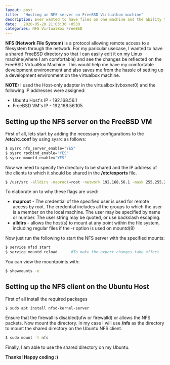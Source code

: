 ```yaml
---
layout: post
title:  "Hosting an NFS server on FreeBSD Virtualbox machine"
description: Ever wamted to have files on one machine and the ability to edit them on another?
date:   2020-05-20 21:03:36 +0530
categories: NFS VirtualBox FreeBSD
---
```


**NFS (Network File System)** is a protocol allowing remote access to a filesystem through the network. For my paricular usecase, I wanted to have a shared FreeBSD directory so that I can easily edit it on my Linux machine(where I am comfortable) and see the changes be reflected on the FreeBSD VirtualBox Machine. This would help me have my comfortable development environement and also saves me from the hassle of setting up a development environment on the virtualbox machine.

**NOTE:** I used the Host-only adapter in the virtualboxi(vboxnet0) and the following IP addresses were assigned:
* Ubuntu Host's IP  - 192.168.56.1
* FreeBSD VM's IP - 192.168.56.105

## Setting up the NFS server on the FreeBSD VM

First of all, lets start by adding the necessary configurations to the **/etc/rc.conf** by using sysrc as follows: 

```sh
$ sysrc nfs_server_enable="YES"
$ sysrc rpcbind_enable="YES"
$ sysrc mountd_enable="YES"

```
Now we need to specify the directory to be shared and the IP address of the clients to which it should be shared in the **/etc/exports** file. 

```sh
$ /usr/src -alldirs -maproot=root -network 192.168.56.1 -mask 255.255.255.0
```
To elaborate on to why these flags are used:
* **maproot** - The credential of the specified user is used	for remote access by root.  The	credential includes all	the groups to which the	user
     is	a member on the	local machine.  The	user may be specified
     by	name or	number.	 The user string may be	quoted,	or use backslash escaping.
* **alldirs** - allows the host(s) to mount at any point within the file system, including regular files if the -r option is
     used on mountd(8)

Now just run the following to start the NFS server with the specified mounts:

```sh
$ service nfsd start
$ service mountd reload      #To make the export changes take effect 
```
You can view the mountpoints with:
```sh
$ showmounts -e
```
## Setting up the NFS client on the Ubuntu Host

First of all install the required packages
```
$ sudo apt install nfsd-kernel-server
```
Ensure that the firewall is disabled(ufw or firewalld) or allows the NFS packets. Now mount the directory. In my case I will use **/nfs** as the directory to mount the shared directory on the Ubuntu NFS client.

```sh
$ sudo mount -t nfs
```
Finally, I am able to use the shared directory on my Ubuntu.

**Thanks! Happy coding :)**
